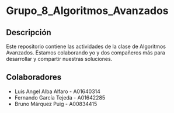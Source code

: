 # Grupo_8_Algoritmos_Avanzados
## Descripción

Este repositorio contiene las actividades de la clase de Algoritmos Avanzados. Estamos colaborando yo y dos compañeros más para desarrollar y compartir nuestras soluciones.

## Colaboradores

- Luis Angel Alba Alfaro - A01640314
- Fernando García Tejeda - A01642285
- Bruno Márquez Puig     - A00834415